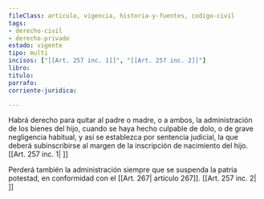 ```yaml
---
fileClass: articulo, vigencia, historia-y-fuentes, codigo-civil
tags:
- derecho-civil
- derecho-privado
estado: vigente
tipo: multi
incisos: ["[[Art. 257 inc. 1]]", "[[Art. 257 inc. 2]]"]
libro:
titulo:
parrafo:
corriente-juridica:

---
```

Habrá derecho para quitar al padre o madre, o a ambos, la administración de los bienes del hijo, cuando se haya hecho culpable de dolo, o de grave negligencia habitual, y así se establezca por sentencia judicial, la que deberá subinscribirse al margen de la inscripción de nacimiento del hijo. [[Art. 257 inc. 1| ]]

Perderá también la administración siempre que se suspenda la patria potestad, en conformidad con el [[Art. 267| artículo 267]]. [[Art. 257 inc. 2| ]]